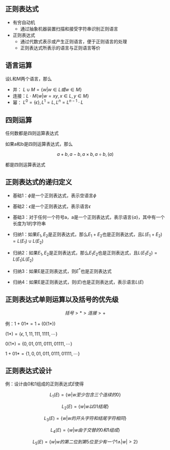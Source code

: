 ## 正则表达式

- 有穷自动机
    - 通过抽象机器装置扫描和接受字符串识别正则语言
- 正则表达式
    - 通过代数式表示或产生正则语言，便于正则语言的处理
    - 正则表达式所表示的语言与正则语言等价

## 语言运算

设L和M两个语言，那么

- 并： $L\cup M=\{w|w\in L 或w\in M\}$
- 连接：$L\cdot M\{w|w=xy,x\in L,    y\in M\}$
- 幂： $L^0=\{\epsilon\},L^1=L,L^n=L^{n-1}\cdot L$

## 四则运算

任何数都是四则运算表达式

如果a和b是四则运算表达式，那么

$$a+b,a-b,a\times b,a\div b,(a)$$

都是四则运算表达式

## 正则表达式的递归定义

- 基础1：$\phi$是一个正则表达式，表示空语言$\phi$
- 基础2：$\epsilon$是一个正则表达式，表示语言$\epsilon$
- 基础3：对于任何一个符号a，a是一个正则表达式，表示语言$\{a\}$，其中有一个长度为1的字符串

- 归纳1：如果$E_1,E_2$是正则表达式，那么$E_1+E_2$也是正则表达式，且$L(E_1+E_2)=L(E_1)\cup L(E_2)$
- 归纳2：如果$E_1,E_2$是正则表达式，那么$E_1E_2$也是正则表达式，且$L(E_1E_2)=L(E_1)L(E_2)$
- 归纳3：如果E是正则表达式，则$E^*$也是正则表达式
- 归纳4：如果E是正则表达式，则$(E)$也是正则表达式，表示语言$L(E)$


## 正则表达式单则运算以及括号的优先级

$$括号>*>连接>+$$

例：$1+01*=1+(0(1*))$

$(1*)=\{\epsilon,1,11,111,1111,\dotsb\}$

$0(1*)=\{0,01,011,0111,01111,\dotsb\}$

$1+01*=\{1,0,01,011,0111,01111,\dotsb\}$

## 正则表达式设计

例：设计由0和1组成的正则表达式$E$使得

$$L_1(E)=\{w|w至少包含三个连续的0\}$$

$$L_2(E)=\{w|w以01结尾\}$$

$$L_3(E)=\{w|w的开头字符和结尾字符相同\}$$

$$L_4(E)=\{w|w由于交替的0和1组成\}$$

$$L_5(E)=\{w|w的第二位到第5位至少有一个1 \wedge |w|>2\}$$